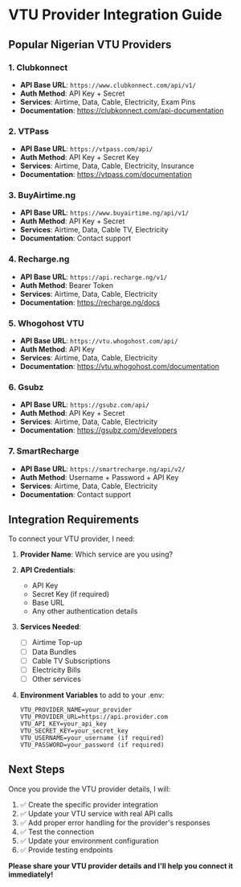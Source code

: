 # VTU Provider Integration Guide

## Popular Nigerian VTU Providers

### 1. **Clubkonnect**
- **API Base URL**: `https://www.clubkonnect.com/api/v1/`
- **Auth Method**: API Key + Secret
- **Services**: Airtime, Data, Cable, Electricity, Exam Pins
- **Documentation**: https://clubkonnect.com/api-documentation

### 2. **VTPass** 
- **API Base URL**: `https://vtpass.com/api/`
- **Auth Method**: API Key + Secret Key
- **Services**: Airtime, Data, Cable, Electricity, Insurance
- **Documentation**: https://vtpass.com/documentation

### 3. **BuyAirtime.ng**
- **API Base URL**: `https://www.buyairtime.ng/api/v1/`
- **Auth Method**: API Key + Secret
- **Services**: Airtime, Data, Cable TV, Electricity
- **Documentation**: Contact support

### 4. **Recharge.ng**
- **API Base URL**: `https://api.recharge.ng/v1/`
- **Auth Method**: Bearer Token
- **Services**: Airtime, Data, Cable, Electricity
- **Documentation**: https://recharge.ng/docs

### 5. **Whogohost VTU**
- **API Base URL**: `https://vtu.whogohost.com/api/`
- **Auth Method**: API Key
- **Services**: Airtime, Data, Cable, Electricity
- **Documentation**: https://vtu.whogohost.com/documentation

### 6. **Gsubz**
- **API Base URL**: `https://gsubz.com/api/`
- **Auth Method**: API Key + Secret
- **Services**: Airtime, Data, Cable, Electricity
- **Documentation**: https://gsubz.com/developers

### 7. **SmartRecharge**
- **API Base URL**: `https://smartrecharge.ng/api/v2/`
- **Auth Method**: Username + Password + API Key
- **Services**: Airtime, Data, Cable, Electricity
- **Documentation**: Contact support

## Integration Requirements

To connect your VTU provider, I need:

1. **Provider Name**: Which service are you using?
2. **API Credentials**: 
   - API Key
   - Secret Key (if required)
   - Base URL
   - Any other authentication details

3. **Services Needed**:
   - [ ] Airtime Top-up
   - [ ] Data Bundles  
   - [ ] Cable TV Subscriptions
   - [ ] Electricity Bills
   - [ ] Other services

4. **Environment Variables** to add to your .env:
   ```env
   VTU_PROVIDER_NAME=your_provider
   VTU_PROVIDER_URL=https://api.provider.com
   VTU_API_KEY=your_api_key
   VTU_SECRET_KEY=your_secret_key
   VTU_USERNAME=your_username (if required)
   VTU_PASSWORD=your_password (if required)
   ```

## Next Steps

Once you provide the VTU provider details, I will:

1. ✅ Create the specific provider integration
2. ✅ Update your VTU service with real API calls
3. ✅ Add proper error handling for the provider's responses
4. ✅ Test the connection
5. ✅ Update your environment configuration
6. ✅ Provide testing endpoints

**Please share your VTU provider details and I'll help you connect it immediately!**
